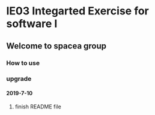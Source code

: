 # IE03 Integarted Exercise for software I  
## Welcome to spacea group

### How to use






### upgrade







#### 2019-7-10
1. finish README file
